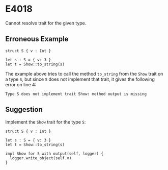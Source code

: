 # E4018

Cannot resolve trait for the given type.

## Erroneous Example

```moonbit
struct S { v : Int }

let s : S = { v: 3 }
let t = Show::to_string(s)
```

The example above tries to call the method `to_string` from
the `Show` trait on a type `S`, but since `S` does not implement
that trait, it gives the following error on line 4:

```
Type S does not implement trait Show: method output is missing
```

## Suggestion

Implement the `Show` trait for the type `S`:

```moonbit
struct S { v : Int }

let s : S = { v: 3 }
let t = Show::to_string(s)

impl Show for S with output(self, logger) {
  logger.write_object(self.v)
}
```
